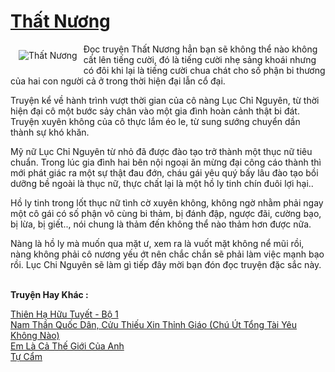 <a href="https://utruyen.com/truyen/that-nuong/20303/" title="Thất Nương"><h1>Thất Nương</h1></a><div style="display:table"><img align="right" style="float: left; padding: 10px;" src="https://utruyen.com/images/story/200x260/that-nuong.jpg" alt="Thất Nương">Đọc truyện Thất Nương hẳn bạn sẽ không thể nào không cất lên tiếng cười, đó là tiếng cười nhẹ sảng khoái nhưng có đôi khi lại là tiếng cười chua chát cho số phận bi thương của hai con người cả ở trong thời hiện đại lẫn cổ đại.<p></p>Truyện kể về hành trình vượt thời gian của cô nàng Lục Chỉ Nguyên, từ thời hiện đại cô một bước sảy chân vào một gia đình hoàn cảnh thật bi đát. Truyện xuyên không của cô thực lắm éo le, từ sung sướng chuyển dần thành sự khó khăn.<p></p>Mỹ nữ Lục Chỉ Nguyên từ nhỏ đã được đào tạo trở thành một thục nữ tiêu chuẩn. Trong lúc gia đình hai bên nội ngoại ăn mừng đại công cáo thành thì mới phát giác ra một sự thật đau đớn, cháu gái yêu quý bấy lâu đào tạo bồi dưỡng bề ngoài là thục nữ, thực chất lại là một hồ ly tinh chín đuôi lợi hại..<p></p>Hồ ly tinh trong lốt thục nữ tình cờ xuyên không, không ngờ nhằm phải ngay một cô gái có số phận vô cùng bi thảm, bị đánh đập, ngược đãi, cường bạo, bị lừa, bị giết.., nói chung là thảm đến không thể nào thảm hơn được nữa.<p></p>Nàng là hồ ly mà muốn qua mặt ư, xem ra là vuốt mặt không nể mũi rồi, nàng không phải cô nương yếu ớt nên chắc chắn sẽ phải làm việc mạnh bạo rồi. Lục Chi Nguyên sẽ làm gì tiếp đây mời bạn đón đọc truyện đặc sắc này.</div><p><br><b>Truyện Hay Khác :</b></p><a href="https://utruyen.com/truyen/thien-ha-huu-tuyet-bo-1/20284/" alt="Thiên Hạ Hữu Tuyết - Bộ 1">Thiên Hạ Hữu Tuyết - Bộ 1</a><br/><a href="https://github.com/quanluxury/ngontinhhot/tree/master/truyenhay/19254/" alt="Nam Thần Quốc Dân, Cửu Thiếu Xin Thỉnh Giáo (Chú Út Tổng Tài Yêu Không Nào)">Nam Thần Quốc Dân, Cửu Thiếu Xin Thỉnh Giáo (Chú Út Tổng Tài Yêu Không Nào)</a><br/><a href="https://www.flickr.com/photos/184340401@N07/48788461008/" alt="Em Là Cả Thế Giới Của Anh">Em Là Cả Thế Giới Của Anh</a><br/><a href="https://github.com/quanluxury/ngontinhhot/tree/master/truyenhay/15662/" alt="Tự Cẩm">Tự Cẩm</a><br/>